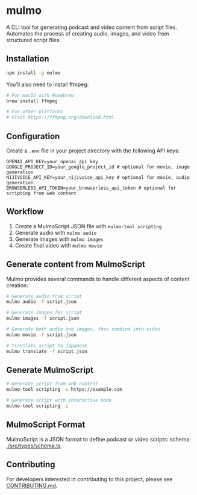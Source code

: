 # mulmo

A CLI tool for generating podcast and video content from script files. Automates the process of creating audio, images, and video from structured script files.

## Installation

```bash
npm install -g mulmo
```

You'll also need to install ffmpeg:
```bash
# For macOS with Homebrew
brew install ffmpeg

# For other platforms
# Visit https://ffmpeg.org/download.html
```

## Configuration

Create a `.env` file in your project directory with the following API keys:

```
OPENAI_API_KEY=your_openai_api_key
GOOGLE_PROJECT_ID=your_google_project_id # optional for movie, image generation
NIJIVOICE_API_KEY=your_nijivoice_api_key # optional for movie, audio generation
BROWSERLESS_API_TOKEN=your_browserless_api_token # optional for scripting from web content
```

## Workflow

1. Create a MulmoScript JSON file with `mulmo-tool scripting`
2. Generate audio with `mulmo audio`
3. Generate images with `mulmo images` 
4. Create final video with `mulmo movie`

## Generate content from MulmoScript

Mulmo provides several commands to handle different aspects of content creation:

```bash
# Generate audio from script
mulmo audio -f script.json

# Generate images for script
mulmo images -f script.json

# Generate both audio and images, then combine into video
mulmo movie -f script.json

# Translate script to Japanese
mulmo translate -f script.json
```

## Generate MulmoScript

```bash
# Generate script from web content
mulmo-tool scripting -u https://example.com

# Generate script with interactive mode
mulmo-tool scripting -i
```

## MulmoScript Format

MulmoScript is a JSON format to define podcast or video scripts:
schema: [./src/types/schema.ts](./src/types/schema.ts)


## Contributing

For developers interested in contributing to this project, please see [CONTRIBUTING.md](./CONTRIBUTING.md).
